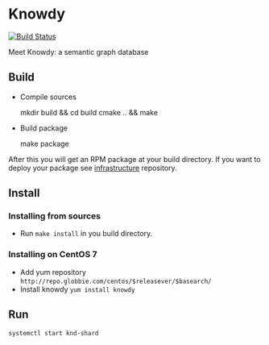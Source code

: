 # Knowdy

[![Build Status](https://travis-ci.org/globbie/knowdy.svg?branch=master)](https://travis-ci.org/globbie/knowdy)

Meet Knowdy: a semantic graph database

## Build

* Compile sources

    mkdir build && cd build
    cmake .. && make

* Build package

    make package

After this you will get an RPM package at your build directory. If you want to deploy your package see 
[infrastructure](https://github.com/globbie/infrastructure) repository.


## Install

### Installing from sources

* Run `make install` in you build directory.

### Installing on CentOS 7

* Add yum repository `http://repo.globbie.com/centos/$releasever/$basearch/`
* Install knowdy `yum install knowdy`


## Run

    systemctl start knd-shard
